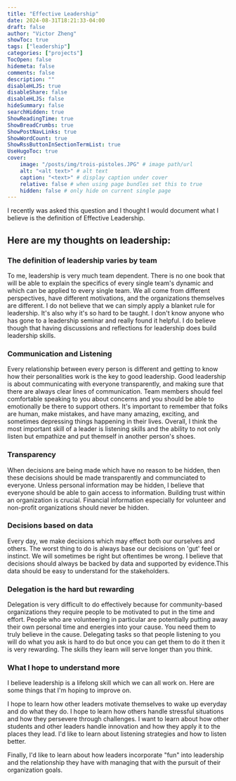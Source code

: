 ```yaml
---
title: "Effective Leadership"
date: 2024-08-31T18:21:33-04:00
draft: false
author: "Victor Zheng"
showToc: true
tags: ["leadership"]
categories: ["projects"]
TocOpen: false
hidemeta: false
comments: false
description: ""
disableHLJS: true 
disableShare: false
disableHLJS: false
hideSummary: false
searchHidden: true
ShowReadingTime: true
ShowBreadCrumbs: true
ShowPostNavLinks: true
ShowWordCount: true
ShowRssButtonInSectionTermList: true
UseHugoToc: true
cover:
    image: "/posts/img/trois-pistoles.JPG" # image path/url    
    alt: "<alt text>" # alt text
    caption: "<text>" # display caption under cover
    relative: false # when using page bundles set this to true
    hidden: false # only hide on current single page
---
```


I recently was asked this question and I thought I would document what I believe is the definition of Effective Leadership.


## Here are my thoughts on leadership: 

### The definition of leadership varies by team

To me, leadership is very much team dependent. There is no one book that will be able to explain the specifics of every single team's dynamic and which can be applied to every single team. We all come from different perspectives, have different motivations, and the organizations themselves are different. I do not believe that we can simply apply a blanket rule for leadership. It's also why it's so hard to be taught. I don't know anyone who has gone to a leadership seminar and really found it helpful. I do believe though that having discussions and reflections for leadership does build leadership skills. 

### Communication and Listening 
Every relationship between every person is different and getting to know how their personalities work is the key to good leadership. Good leadership is about communicating with everyone transparently, and making sure that there are always clear lines of communication. Team members should feel comfortable speaking to you about concerns and you should be able to emotionally be there to support others. It's important to remember that folks are human, make mistakes, and have many amazing, exciting, and sometimes depressing things happening in their lives. Overall, I think the most important skill of a leader is listening skills and the ability to not only listen but empathize and put themself in another person's shoes.

### Transparency
When decisions are being made which have no reason to be hidden, then these decisions should be made transparently and communciated to everyone. Unless personal information may be hidden, I believe that everyone should be able to gain access to information. Building trust within an organization is crucial. Financial information especially for volunteer and non-profit organizations should never be hidden.

### Decisions based on data
Every day, we make decisions which may effect both our ourselves and others. The worst thing to do is always base our decisions on 'gut' feel or instinct. We will sometimes be right but oftentimes be wrong. I believe that decisions should always be backed by data and supported by evidence.This data should be easy to understand for the stakeholders.

### Delegation is the hard but rewarding
Delegation is very difficult to do effectively because for community-based organizations they require people to be motivated to put in the time and effort. People who are volunteering in particular are potentially putting away their own personal time and energies into your cause. You need them to truly believe in the cause. Delegating tasks so that people listening to you will do what you ask is hard to do but once you can get them to do it then it is very rewarding. The skills they learn will serve longer than you think. 


### What I hope to understand more
I believe leadership is a lifelong skill which we can all work on. Here are some things that I'm hoping to improve on. 

I hope to learn how other leaders motivate themselves to wake up everyday and do what they do. I hope to learn how others handle stressful situations and how they persevere through challenges. I want to learn about how other students and other leaders handle innovation and how they apply it to the places they lead. I'd like to learn about listening strategies and how to listen better. 

Finally, I'd like to learn about how leaders incorporate "fun" into leadership and the relationship they have with managing that with the pursuit of their organization goals.

